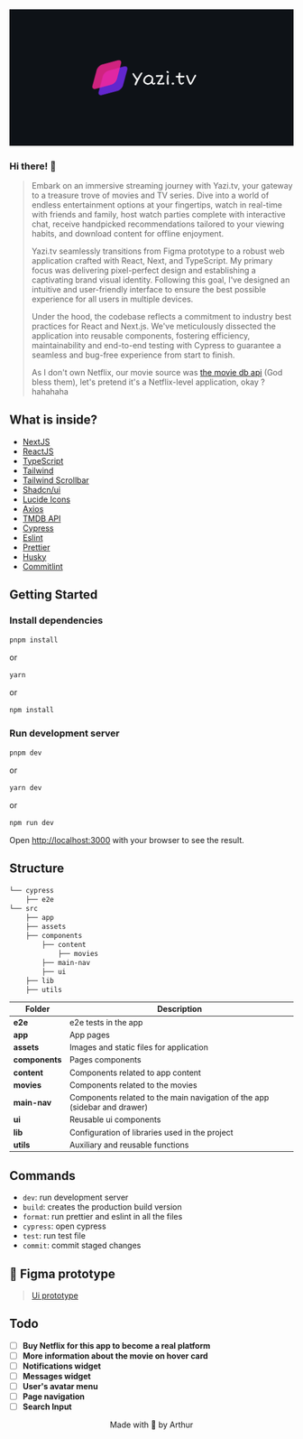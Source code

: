 
<img src="./public/cover.png" alt="readme image" />

### Hi there! 👋

> Embark on an immersive streaming journey with Yazi.tv, your gateway to a treasure trove of movies and TV series. Dive into a world of endless entertainment options at your fingertips, watch in real-time with friends and family, host watch parties complete with interactive chat, receive handpicked recommendations tailored to your viewing habits, and download content for offline enjoyment.
>
> Yazi.tv seamlessly transitions from Figma prototype to a robust web application crafted with React, Next, and TypeScript. My primary focus was delivering pixel-perfect design and establishing a captivating brand visual identity. Following this goal, I've designed an intuitive and user-friendly interface to ensure the best possible experience for all users in multiple devices.
>
> Under the hood, the codebase reflects a commitment to industry best practices for React and Next.js. We've meticulously dissected the application into reusable components, fostering efficiency, maintainability and end-to-end testing with Cypress to guarantee a seamless and bug-free experience from start to finish.
>
> As I don't own Netflix, our movie source was [the movie db api](https://developer.themoviedb.org/reference/intro/getting-started) (God bless them), let's pretend it's a Netflix-level application, okay ? hahahaha
>
## What is inside?

- [NextJS](https://nextjs.org/docs)
- [ReactJS](https://reactjs.org)
- [TypeScript](https://www.typescriptlang.org)
- [Tailwind](https://tailwindcss.com/)
- [Tailwind Scrollbar](https://www.npmjs.com/package/tailwind-scrollbar)
- [Shadcn/ui](https://ui.shadcn.com/)
- [Lucide Icons](https://lucide.dev/icons/)
- [Axios](https://axios-http.com/ptbr/docs/intro)
- [TMDB API](https://developer.themoviedb.org/reference/intro/getting-started)
- [Cypress](https://www.cypress.io/)
- [Eslint](https://eslint.org)
- [Prettier](https://prettier.io)
- [Husky](https://github.com/typicode/husky)
- [Commitlint](https://commitlint.js.org/#/)

## Getting Started

### Install dependencies

```bash
pnpm install
```

or

```bash
yarn
```

or

```bash
npm install
```

### Run development server

```bash
pnpm dev
```

or

```bash
yarn dev
```

or

```bash
npm run dev
```

Open [http://localhost:3000](http://localhost:3000) with your browser to see the result.

## Structure

```
└── cypress
    ├── e2e
└── src
    ├── app
    ├── assets
    ├── components
        ├── content
            ├── movies
        ├── main-nav
        ├── ui
    ├── lib
    ├── utils
```

| Folder         | Description                                                               |
| -------------- | ----------------                                                          |
| **e2e**        | e2e tests in the app                                                      |
| **app**        | App pages                                                                 |
| **assets**     | Images and static files for application                                   |
| **components** | Pages components                                                          |
| **content**    | Components related to app content                                         |
| **movies**     | Components related to the movies                                          |
| **main-nav**   | Components related to the main navigation of the app (sidebar and drawer) |
| **ui**         | Reusable ui components                                                    |
| **lib**        | Configuration of libraries used in the project                            |
| **utils**      | Auxiliary and reusable functions                                          |

## Commands

- `dev`: run development server
- `build`: creates the production build version
- `format`: run prettier and eslint in all the files
- `cypress`: open cypress
- `test`: run test file
- `commit`: commit staged changes

## 🎨 Figma prototype
>
> [Ui prototype](https://www.figma.com/file/yzxjhxvefLVnC12xks7GP0/Yazi.tv?type=design&node-id=155%3A1234&mode=design&t=yYi6Ox1iN2DVGQVq-1)

## Todo

- [ ] **Buy Netflix for this app to become a real platform**
- [ ] **More information about the movie on hover card**
- [ ] **Notifications widget**
- [ ] **Messages widget**
- [ ] **User's avatar menu**
- [ ] **Page navigation**
- [ ] **Search Input**

<p align="center">Made with 🤍 by Arthur</p>
